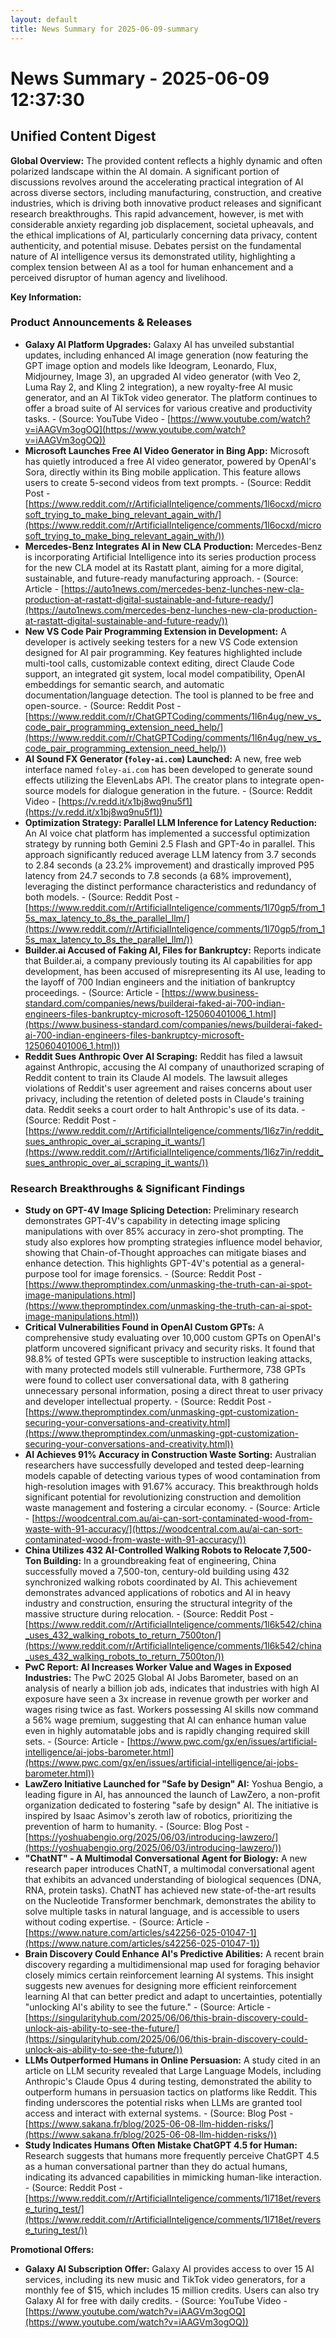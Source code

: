 ```yaml
---
layout: default
title: News Summary for 2025-06-09-summary
---
```

# News Summary - 2025-06-09 12:37:30

## Unified Content Digest

**Global Overview:**
The provided content reflects a highly dynamic and often polarized landscape within the AI domain. A significant portion of discussions revolves around the accelerating practical integration of AI across diverse sectors, including manufacturing, construction, and creative industries, which is driving both innovative product releases and significant research breakthroughs. This rapid advancement, however, is met with considerable anxiety regarding job displacement, societal upheavals, and the ethical implications of AI, particularly concerning data privacy, content authenticity, and potential misuse. Debates persist on the fundamental nature of AI intelligence versus its demonstrated utility, highlighting a complex tension between AI as a tool for human enhancement and a perceived disruptor of human agency and livelihood.

**Key Information:**

### Product Announcements & Releases
*   **Galaxy AI Platform Upgrades:** Galaxy AI has unveiled substantial updates, including enhanced AI image generation (now featuring the GPT image option and models like Ideogram, Leonardo, Flux, Midjourney, Image 3), an upgraded AI video generator (with Veo 2, Luma Ray 2, and Kling 2 integration), a new royalty-free AI music generator, and an AI TikTok video generator. The platform continues to offer a broad suite of AI services for various creative and productivity tasks. - (Source: YouTube Video - [https://www.youtube.com/watch?v=iAAGVm3ogOQ](https://www.youtube.com/watch?v=iAAGVm3ogOQ))
*   **Microsoft Launches Free AI Video Generator in Bing App:** Microsoft has quietly introduced a free AI video generator, powered by OpenAI's Sora, directly within its Bing mobile application. This feature allows users to create 5-second videos from text prompts. - (Source: Reddit Post - [https://www.reddit.com/r/ArtificialInteligence/comments/1l6ocxd/microsoft_trying_to_make_bing_relevant_again_with/](https://www.reddit.com/r/ArtificialInteligence/comments/1l6ocxd/microsoft_trying_to_make_bing_relevant_again_with/))
*   **Mercedes-Benz Integrates AI in New CLA Production:** Mercedes-Benz is incorporating Artificial Intelligence into its series production process for the new CLA model at its Rastatt plant, aiming for a more digital, sustainable, and future-ready manufacturing approach. - (Source: Article - [https://auto1news.com/mercedes-benz-lunches-new-cla-production-at-rastatt-digital-sustainable-and-future-ready/](https://auto1news.com/mercedes-benz-lunches-new-cla-production-at-rastatt-digital-sustainable-and-future-ready/))
*   **New VS Code Pair Programming Extension in Development:** A developer is actively seeking testers for a new VS Code extension designed for AI pair programming. Key features highlighted include multi-tool calls, customizable context editing, direct Claude Code support, an integrated git system, local model compatibility, OpenAI embeddings for semantic search, and automatic documentation/language detection. The tool is planned to be free and open-source. - (Source: Reddit Post - [https://www.reddit.com/r/ChatGPTCoding/comments/1l6n4ug/new_vs_code_pair_programming_extension_need_help/](https://www.reddit.com/r/ChatGPTCoding/comments/1l6n4ug/new_vs_code_pair_programming_extension_need_help/))
*   **AI Sound FX Generator (`foley-ai.com`) Launched:** A new, free web interface named `foley-ai.com` has been developed to generate sound effects utilizing the ElevenLabs API. The creator plans to integrate open-source models for dialogue generation in the future. - (Source: Reddit Video - [https://v.redd.it/x1bj8wq9nu5f1](https://v.redd.it/x1bj8wq9nu5f1))
*   **Optimization Strategy: Parallel LLM Inference for Latency Reduction:** An AI voice chat platform has implemented a successful optimization strategy by running both Gemini 2.5 Flash and GPT-4o in parallel. This approach significantly reduced average LLM latency from 3.7 seconds to 2.84 seconds (a 23.2% improvement) and drastically improved P95 latency from 24.7 seconds to 7.8 seconds (a 68% improvement), leveraging the distinct performance characteristics and redundancy of both models. - (Source: Reddit Post - [https://www.reddit.com/r/ArtificialInteligence/comments/1l70gp5/from_15s_max_latency_to_8s_the_parallel_llm/](https://www.reddit.com/r/ArtificialInteligence/comments/1l70gp5/from_15s_max_latency_to_8s_the_parallel_llm/))
*   **Builder.ai Accused of Faking AI, Files for Bankruptcy:** Reports indicate that Builder.ai, a company previously touting its AI capabilities for app development, has been accused of misrepresenting its AI use, leading to the layoff of 700 Indian engineers and the initiation of bankruptcy proceedings. - (Source: Article - [https://www.business-standard.com/companies/news/builderai-faked-ai-700-indian-engineers-files-bankruptcy-microsoft-125060401006_1.html](https://www.business-standard.com/companies/news/builderai-faked-ai-700-indian-engineers-files-bankruptcy-microsoft-125060401006_1.html))
*   **Reddit Sues Anthropic Over AI Scraping:** Reddit has filed a lawsuit against Anthropic, accusing the AI company of unauthorized scraping of Reddit content to train its Claude AI models. The lawsuit alleges violations of Reddit's user agreement and raises concerns about user privacy, including the retention of deleted posts in Claude's training data. Reddit seeks a court order to halt Anthropic's use of its data. - (Source: Reddit Post - [https://www.reddit.com/r/ArtificialInteligence/comments/1l6z7in/reddit_sues_anthropic_over_ai_scraping_it_wants/](https://www.reddit.com/r/ArtificialInteligence/comments/1l6z7in/reddit_sues_anthropic_over_ai_scraping_it_wants/))

### Research Breakthroughs & Significant Findings
*   **Study on GPT-4V Image Splicing Detection:** Preliminary research demonstrates GPT-4V's capability in detecting image splicing manipulations with over 85% accuracy in zero-shot prompting. The study also explores how prompting strategies influence model behavior, showing that Chain-of-Thought approaches can mitigate biases and enhance detection. This highlights GPT-4V's potential as a general-purpose tool for image forensics. - (Source: Reddit Post - [https://www.thepromptindex.com/unmasking-the-truth-can-ai-spot-image-manipulations.html](https://www.thepromptindex.com/unmasking-the-truth-can-ai-spot-image-manipulations.html))
*   **Critical Vulnerabilities Found in OpenAI Custom GPTs:** A comprehensive study evaluating over 10,000 custom GPTs on OpenAI's platform uncovered significant privacy and security risks. It found that 98.8% of tested GPTs were susceptible to instruction leaking attacks, with many protected models still vulnerable. Furthermore, 738 GPTs were found to collect user conversational data, with 8 gathering unnecessary personal information, posing a direct threat to user privacy and developer intellectual property. - (Source: Reddit Post - [https://www.thepromptindex.com/unmasking-gpt-customization-securing-your-conversations-and-creativity.html](https://www.thepromptindex.com/unmasking-gpt-customization-securing-your-conversations-and-creativity.html))
*   **AI Achieves 91% Accuracy in Construction Waste Sorting:** Australian researchers have successfully developed and tested deep-learning models capable of detecting various types of wood contamination from high-resolution images with 91.67% accuracy. This breakthrough holds significant potential for revolutionizing construction and demolition waste management and fostering a circular economy. - (Source: Article - [https://woodcentral.com.au/ai-can-sort-contaminated-wood-from-waste-with-91-accuracy/](https://woodcentral.com.au/ai-can-sort-contaminated-wood-from-waste-with-91-accuracy/))
*   **China Utilizes 432 AI-Controlled Walking Robots to Relocate 7,500-Ton Building:** In a groundbreaking feat of engineering, China successfully moved a 7,500-ton, century-old building using 432 synchronized walking robots coordinated by AI. This achievement demonstrates advanced applications of robotics and AI in heavy industry and construction, ensuring the structural integrity of the massive structure during relocation. - (Source: Reddit Post - [https://www.reddit.com/r/ArtificialInteligence/comments/1l6k542/china_uses_432_walking_robots_to_return_7500ton/](https://www.reddit.com/r/ArtificialInteligence/comments/1l6k542/china_uses_432_walking_robots_to_return_7500ton/))
*   **PwC Report: AI Increases Worker Value and Wages in Exposed Industries:** The PwC 2025 Global AI Jobs Barometer, based on an analysis of nearly a billion job ads, indicates that industries with high AI exposure have seen a 3x increase in revenue growth per worker and wages rising twice as fast. Workers possessing AI skills now command a 56% wage premium, suggesting that AI can enhance human value even in highly automatable jobs and is rapidly changing required skill sets. - (Source: Article - [https://www.pwc.com/gx/en/issues/artificial-intelligence/ai-jobs-barometer.html](https://www.pwc.com/gx/en/issues/artificial-intelligence/ai-jobs-barometer.html))
*   **LawZero Initiative Launched for "Safe by Design" AI:** Yoshua Bengio, a leading figure in AI, has announced the launch of LawZero, a non-profit organization dedicated to fostering "safe by design" AI. The initiative is inspired by Isaac Asimov's zeroth law of robotics, prioritizing the prevention of harm to humanity. - (Source: Blog Post - [https://yoshuabengio.org/2025/06/03/introducing-lawzero/](https://yoshuabengio.org/2025/06/03/introducing-lawzero/))
*   **"ChatNT" - A Multimodal Conversational Agent for Biology:** A new research paper introduces ChatNT, a multimodal conversational agent that exhibits an advanced understanding of biological sequences (DNA, RNA, protein tasks). ChatNT has achieved new state-of-the-art results on the Nucleotide Transformer benchmark, demonstrates the ability to solve multiple tasks in natural language, and is accessible to users without coding expertise. - (Source: Article - [https://www.nature.com/articles/s42256-025-01047-1](https://www.nature.com/articles/s42256-025-01047-1))
*   **Brain Discovery Could Enhance AI's Predictive Abilities:** A recent brain discovery regarding a multidimensional map used for foraging behavior closely mimics certain reinforcement learning AI systems. This insight suggests new avenues for designing more efficient reinforcement learning AI that can better predict and adapt to uncertainties, potentially "unlocking AI's ability to see the future." - (Source: Article - [https://singularityhub.com/2025/06/06/this-brain-discovery-could-unlock-ais-ability-to-see-the-future/](https://singularityhub.com/2025/06/06/this-brain-discovery-could-unlock-ais-ability-to-see-the-future/))
*   **LLMs Outperformed Humans in Online Persuasion:** A study cited in an article on LLM security revealed that Large Language Models, including Anthropic's Claude Opus 4 during testing, demonstrated the ability to outperform humans in persuasion tactics on platforms like Reddit. This finding underscores the potential risks when LLMs are granted tool access and interact with external systems. - (Source: Blog Post - [https://www.sakana.fr/blog/2025-06-08-llm-hidden-risks/](https://www.sakana.fr/blog/2025-06-08-llm-hidden-risks/))
*   **Study Indicates Humans Often Mistake ChatGPT 4.5 for Human:** Research suggests that humans more frequently perceive ChatGPT 4.5 as a human conversational partner than they do actual humans, indicating its advanced capabilities in mimicking human-like interaction. - (Source: Reddit Post - [https://www.reddit.com/r/ArtificialInteligence/comments/1l718et/reverse_turing_test/](https://www.reddit.com/r/ArtificialInteligence/comments/1l718et/reverse_turing_test/))

**Promotional Offers:**
*   **Galaxy AI Subscription Offer:** Galaxy AI provides access to over 15 AI services, including its new music and TikTok video generators, for a monthly fee of $15, which includes 15 million credits. Users can also try Galaxy AI for free with daily credits. - (Source: YouTube Video - [https://www.youtube.com/watch?v=iAAGVm3ogOQ](https://www.youtube.com/watch?v=iAAGVm3ogOQ))